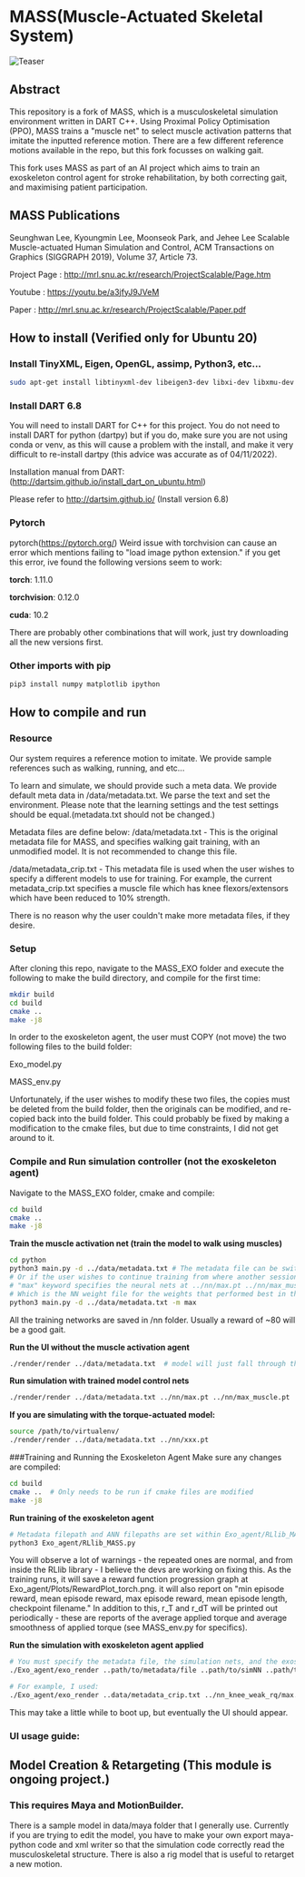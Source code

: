 # MASS(Muscle-Actuated Skeletal System)

![Teaser](png/Teaser.png)
## Abstract
This repository is a fork of MASS, which is a musculoskeletal simulation environment written in DART C++. Using Proximal Policy Optimisation (PPO), MASS trains a "muscle net" to select muscle activation patterns that imitate the inputted reference motion. There are a few different reference motions available in the repo, but this fork focusses on walking gait.

This fork uses MASS as part of an AI project which aims to train an exoskeleton control agent for stroke rehabilitation, by both correcting gait, and maximising patient participation.

## MASS Publications

Seunghwan Lee, Kyoungmin Lee, Moonseok Park, and Jehee Lee 
Scalable Muscle-actuated Human Simulation and Control, 
ACM Transactions on Graphics (SIGGRAPH 2019), Volume 37, Article 73. 

Project Page : http://mrl.snu.ac.kr/research/ProjectScalable/Page.htm

Youtube : https://youtu.be/a3jfyJ9JVeM

Paper : http://mrl.snu.ac.kr/research/ProjectScalable/Paper.pdf

## How to install (Verified only for Ubuntu 20)

### Install TinyXML, Eigen, OpenGL, assimp, Python3, etc...

```bash
sudo apt-get install libtinyxml-dev libeigen3-dev libxi-dev libxmu-dev freeglut3-dev libassimp-dev libpython3-dev python3-tk python3-numpy virtualenv ipython3 cmake-curses-gui libbullet-dev pybind11-dev
```

### Install DART 6.8

You will need to install DART for C++ for this project. You do not need to install DART for python (dartpy) but if you do, make sure you are not using conda or venv, as this will cause a problem with the install, and make it very difficult to re-install dartpy (this advice was accurate as of 04/11/2022).

Installation manual from DART: (http://dartsim.github.io/install_dart_on_ubuntu.html)

Please refer to http://dartsim.github.io/ (Install version 6.8)

### Pytorch

pytorch(https://pytorch.org/)
Weird issue with torchvision can cause an error which mentions failing to "load image python extension." if you get this error, ive found the following versions seem to work:

**torch**: 1.11.0

**torchvision**: 0.12.0

**cuda**: 10.2

There are probably other combinations that will work, just try downloading all the new versions first.

### Other imports with pip

```bash
pip3 install numpy matplotlib ipython
```

## How to compile and run

### Resource

Our system requires a reference motion to imitate. We provide sample references such as walking, running, and etc... 

To learn and simulate, we should provide such a meta data. We provide default meta data in /data/metadata.txt. We parse the text and set the environment. Please note that the learning settings and the test settings should be equal.(metadata.txt should not be changed.)

Metadata files are define below:
/data/metadata.txt - This is the original metadata file for MASS, and specifies walking gait training, with an unmodified model. It is not recommended to change this file.

/data/metadata_crip.txt - This metadata file is used when the user wishes to specify a different models to use for training. For example, the current metadata_crip.txt specifies a muscle file which has knee flexors/extensors which have been reduced to 10% strength.

There is no reason why the user couldn't make more metadata files, if they desire.

### Setup
After cloning this repo, navigate to the MASS_EXO folder and execute the following to make the build directory, and compile for the first time:

```bash
mkdir build
cd build
cmake .. 
make -j8
```

In order to the exoskeleton agent, the user must COPY (not move) the two following files to the build folder:

Exo_model.py

MASS_env.py

Unfortunately, if the user wishes to modify these two files, the copies must be deleted from the build folder, then the originals can be modified, and re-copied back into the build folder. This could probably be fixed by making a modification to the cmake files, but due to time constraints, I did not get around to it.

### Compile and Run simulation controller (not the exoskeleton agent)

Navigate to the MASS_EXO folder, cmake and compile:

```bash
cd build
cmake .. 
make -j8
```

**Train the muscle activation net (train the model to walk using muscles)**
```bash
cd python
python3 main.py -d ../data/metadata.txt # The metadata file can be switched out, if desired
# Or if the user wishes to continue training from where another session left off:
# "max" keyword specifies the neural nets at ../nn/max.pt ../nn/max_muscle.pt
# Which is the NN weight file for the weights that performed best in the last run.
python3 main.py -d ../data/metadata.txt -m max  
```

All the training networks are saved in /nn folder. Usually a reward of ~80 will be a good gait.

**Run the UI without the muscle activation agent**
```bash
./render/render ../data/metadata.txt  # model will just fall through the floor as it is unactuated.
```

**Run simulation with trained model control nets**
```bash
./render/render ../data/metadata.txt ../nn/max.pt ../nn/max_muscle.pt
```

**If you are simulating with the torque-actuated model:**
```bash
source /path/to/virtualenv/
./render/render ../data/metadata.txt ../nn/xxx.pt
```

###Training and Running the Exoskeleton Agent
Make sure any changes are compiled:
```bash
cd build  
cmake ..  # Only needs to be run if cmake files are modified
make -j8
```

**Run training of the exoskeleton agent**
```bash
# Metadata filepath and ANN filepaths are set within Exo_agent/RLlib_MASS.py
python3 Exo_agent/RLlib_MASS.py
```

You will observe a lot of warnings - the repeated ones are normal, and from inside the RLlib library - I believe the devs are working on fixing this. As the training runs, it will save a reward function progression graph at Exo_agent/Plots/RewardPlot_torch.png. it will also report on "min episode reward, mean episode reward, max episode reward, mean episode length, checkpoint filename." In addition to this, r_T and r_dT will be printed out periodically - these are reports of the average applied torque and average smoothness of applied torque (see MASS_env.py for specifics).

**Run the simulation with exoskeleton agent applied**
```bash
# You must specify the metadata file, the simulation nets, and the exoskeleton agent check point. If any of these are wrong/incompatible it will most likely throw an error.
./Exo_agent/exo_render ..path/to/metadata/file ..path/to/simNN ..path/to/muscleNN ../path/to/exoskeleton/agent/checkpoint

# For example, I used:
./Exo_agent/exo_render ..data/metadata_crip.txt ../nn_knee_weak_rq/max.pt ../nn_knee_weak_rq/max_muscle.pt ../Exo_agent/policies/checkpoint_003000
```

This may take a little while to boot up, but eventually the UI should appear.

### UI usage guide:


## Model Creation & Retargeting (This module is ongoing project.)

### This requires Maya and MotionBuilder.

There is a sample model in data/maya folder that I generally use. Currently if you are trying to edit the model, you have to make your own export maya-python code and xml writer so that the simulation code correctly read the musculoskeletal structure. 
There is also a rig model that is useful to retarget a new motion. 
